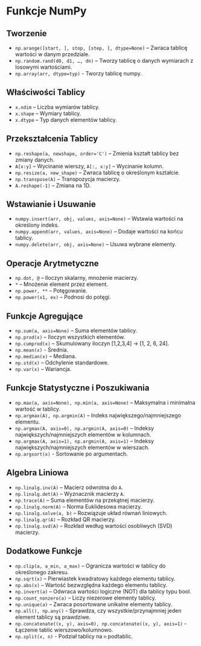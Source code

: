 # Funkcje NumPy

## Tworzenie
- `np.arange([start, ], stop, [step, ], dtype=None)` – Zwraca tablicę wartości w danym przedziale.
- `np.random.rand(d0, d1, …, dn)` – Tworzy tablicę o danych wymiarach z losowymi wartościami.
- `np.array(arr, dtype=typ)` - Tworzy tablicę numpy.

## Właściwości Tablicy
- `x.ndim` – Liczba wymiarów tablicy.
- `x.shape` – Wymiary tablicy.
- `x.dtype` – Typ danych elementów tablicy.

## Przekształcenia Tablicy
- `np.reshape(a, newshape, order='C')` – Zmienia kształt tablicy bez zmiany danych.
- `A[x:y]` – Wycinanie wierszy, `A[:, x:y]` – Wycinanie kolumn.
- `np.resize(a, new_shape)` – Zwraca tablicę o określonym kształcie.
- `np.transpose(A)` – Transpozycja macierzy.
- `A.reshape(-1)` – Zmiana na 1D.

## Wstawianie i Usuwanie
- `numpy.insert(arr, obj, values, axis=None)` – Wstawia wartości na określony indeks.
- `numpy.append(arr, values, axis=None)` – Dodaje wartości na końcu tablicy.
- `numpy.delete(arr, obj, axis=None)` – Usuwa wybrane elementy.

## Operacje Arytmetyczne
- `np.dot, @` – Iloczyn skalarny, mnożenie macierzy.
- `*` – Mnożenie element przez element.
- `np.power, **` – Potęgowanie.
- `np.power(x1, ex)` – Podnosi do potęgi.

## Funkcje Agregujące
- `np.sum(a, axis=None)` – Suma elementów tablicy.
- `np.prod(x)` – Iloczyn wszystkich elementów.
- `np.cumprod(x)` – Skumulowany iloczyn [1,2,3,4] → [1, 2, 6, 24].
- `np.mean(x)` - Średnia.
- `np.median(x)` – Mediana.
- `np.std(x)` – Odchylenie standardowe.
- `np.var(x)` – Wariancja.

## Funkcje Statystyczne i Poszukiwania
- `np.max(a, axis=None), np.min(a, axis=None)` – Maksymalna i minimalna wartość w tablicy.
- `np.argmax(A), np.argmin(A)` – Indeks największego/najmniejszego elementu.
- `np.argmax(A, axis=0), np.argmin(A, axis=0)` – Indeksy największych/najmniejszych elementów w kolumnach.
- `np.argmax(A, axis=1), np.argmin(A, axis=1)` – Indeksy największych/najmniejszych elementów w wierszach.
- `np.argsort(x)`  - Sortowanie po argumentach.

## Algebra Liniowa
- `np.linalg.inv(A)` – Macierz odwrotna do `A`.
- `np.linalg.det(A)` – Wyznacznik macierzy `A`.
- `np.trace(A)` – Suma elementów na przekątnej macierzy.
- `np.linalg.norm(A)` – Norma Euklidesowa macierzy.
- `np.linalg.solve(a, b)` – Rozwiązuje układ równań liniowych.
- `np.linalg.qr(A)` – Rozkład QR macierzy.
- `np.linalg.svd(A)` – Rozkład według wartości osobliwych (SVD) macierzy.

## Dodatkowe Funkcje
- `np.clip(a, a_min, a_max)` – Ogranicza wartości w tablicy do określonego zakresu.
- `np.sqrt(x)` – Pierwiastek kwadratowy każdego elementu tablicy.
- `np.abs(x)` – Wartość bezwzględna każdego elementu tablicy.
- `np.invert(a)` – Odwraca wartości logiczne (NOT) dla tablicy typu bool.
- `np.count_nonzero(a)` – Liczy niezerowe elementy tablicy.
- `np.unique(a)` – Zwraca posortowane unikalne elementy tablicy.
- `np.all(), np.any()` - Sprawdza, czy wszystkie/przynajmniej jeden element tablicy są prawdziwe.
- `np.concatenate((x, y), axis=0), np.concatenate((x, y), axis=1)` - Łączenie tablic wierszowo/kolumnowo.
- `np.split(x, n)` - Podział tablicy na `n` podtablic.

